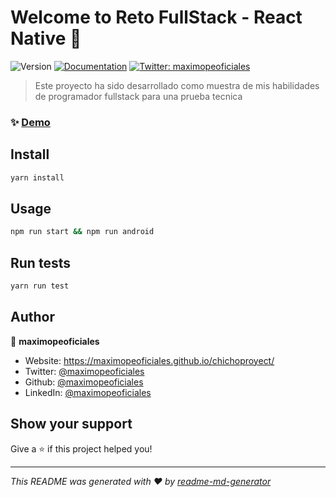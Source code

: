 # Welcome to Reto FullStack - React Native 👋
![Version](https://img.shields.io/badge/version-1.0.0-blue.svg?cacheSeconds=2592000)
[![Documentation](https://img.shields.io/badge/documentation-yes-brightgreen.svg)](https://reactnative.dev/)
[![Twitter: maximopeoficiales](https://img.shields.io/twitter/follow/maximopeoficiales.svg?style=social)](https://twitter.com/maximopeoficiales)

> Este proyecto ha sido desarrollado como muestra de mis habilidades de programador fullstack para una prueba tecnica

### ✨ [Demo](https://maximopeoficiales.github.io/chichoproyect)

## Install

```sh
yarn install
```

## Usage

```sh
npm run start && npm run android
```

## Run tests

```sh
yarn run test
```

## Author

👤 **maximopeoficiales**

* Website: https://maximopeoficiales.github.io/chichoproyect/
* Twitter: [@maximopeoficiales](https://twitter.com/maximopeoficiales)
* Github: [@maximopeoficiales](https://github.com/maximopeoficiales)
* LinkedIn: [@maximopeoficiales](https://linkedin.com/in/maximopeoficiales)

## Show your support

Give a ⭐️ if this project helped you!


***
_This README was generated with ❤️ by [readme-md-generator](https://github.com/kefranabg/readme-md-generator)_
